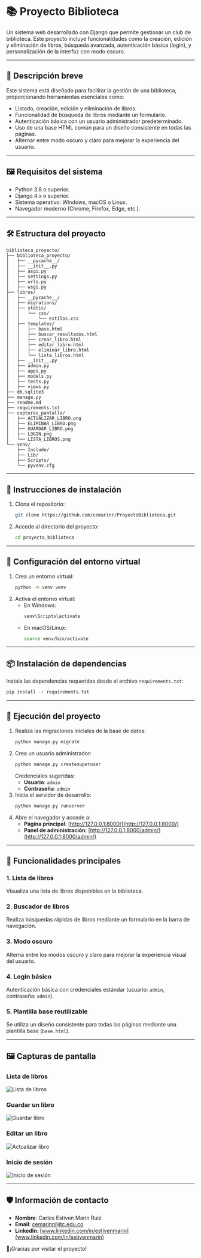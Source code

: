 # 📚 Proyecto Biblioteca

Un sistema web desarrollado con Django que permite gestionar un club de biblioteca. Este proyecto incluye funcionalidades como la creación, edición y eliminación de libros, búsqueda avanzada, autenticación básica (login), y personalización de la interfaz con modo oscuro.

---

## 📜 Descripción breve

Este sistema está diseñado para facilitar la gestión de una biblioteca, proporcionando herramientas esenciales como:
- Listado, creación, edición y eliminación de libros.
- Funcionalidad de búsqueda de libros mediante un formulario.
- Autenticación básica con un usuario administrador predeterminado.
- Uso de una base HTML común para un diseño consistente en todas las páginas.
- Alternar entre modo oscuro y claro para mejorar la experiencia del usuario.

---

## 🖼️ Requisitos del sistema

- Python 3.8 o superior.
- Django 4.x o superior.
- Sistema operativo: Windows, macOS o Linux.
- Navegador moderno (Chrome, Firefox, Edge, etc.).

---

## 🛠️ Estructura del proyecto

```
biblioteca_proyecto/
├── biblioteca_proyecto/
│   ├── __pycache__/
│   ├── __init__.py
│   ├── asgi.py
│   ├── settings.py
│   ├── urls.py
│   ├── wsgi.py
├── libros/
│   ├── __pycache__/
│   ├── migrations/
│   ├── static/
│   │   └── css/
│   │       └── estilos.css
│   ├── templates/
│   │   ├── base.html
│   │   ├── buscar_resultados.html
│   │   ├── crear_libro.html
│   │   ├── editar_libro.html
│   │   ├── eliminar_libro.html
│   │   └── lista_libros.html
│   ├── __init__.py
│   ├── admin.py
│   ├── apps.py
│   ├── models.py
│   ├── tests.py
│   ├── views.py
├── db.sqlite3
├── manage.py
├── readme.md
├── requirements.txt
├── capturas_pantalla/
│   ├── ACTUALIZAR_LIBRO.png
│   ├── ELIMINAR_LIBRO.png
│   ├── GUARDAR_LIBRO.png
│   ├── LOGIN.png
│   └── LISTA_LIBROS.png
└── venv/
    ├── Include/
    ├── Lib/
    ├── Scripts/
    └── pyvenv.cfg
```

---

## 🔧 Instrucciones de instalación

1. Clona el repositorio:
   ```bash
   git clone https://github.com/cemarinr/ProyectoBiblioteca.git
   ```
2. Accede al directorio del proyecto:
   ```bash
   cd proyecto_biblioteca
   ```

---

## 🚧 Configuración del entorno virtual

1. Crea un entorno virtual:
   ```bash
   python -m venv venv
   ```
2. Activa el entorno virtual:
   - En Windows:
     ```bash
     venv\Scripts\activate
     ```
   - En macOS/Linux:
     ```bash
     source venv/bin/activate
     ```

---

## 📦 Instalación de dependencias

Instala las dependencias requeridas desde el archivo `requirements.txt`:
```bash
pip install -r requirements.txt
```

---

## 🚀 Ejecución del proyecto

1. Realiza las migraciones iniciales de la base de datos:
   ```bash
   python manage.py migrate
   ```
2. Crea un usuario administrador:
   ```bash
   python manage.py createsuperuser
   ```
   Credenciales sugeridas:
   - **Usuario**: `admin`
   - **Contraseña**: `admin`
3. Inicia el servidor de desarrollo:
   ```bash
   python manage.py runserver
   ```
4. Abre el navegador y accede a:
   - **Página principal**: [http://127.0.0.1:8000/](http://127.0.0.1:8000/)
   - **Panel de administración**: [http://127.0.0.1:8000/admin/](http://127.0.0.1:8000/admin/)

---

## 📘 Funcionalidades principales

### 1. **Lista de libros**
Visualiza una lista de libros disponibles en la biblioteca.

### 2. **Buscador de libros**
Realiza búsquedas rápidas de libros mediante un formulario en la barra de navegación.

### 3. **Modo oscuro**
Alterna entre los modos oscuro y claro para mejorar la experiencia visual del usuario.

### 4. **Login básico**
Autenticación básica con credenciales estándar (usuario: `admin`, contraseña: `admin`).

### 5. **Plantilla base reutilizable**
Se utiliza un diseño consistente para todas las páginas mediante una plantilla base (`base.html`).

---

## 🖼️ Capturas de pantalla

### Lista de libros
![Lista de libros](capturas_pantalla/LISTA_LIBROS.png)

### Guardar un libro
![Guardar libro](capturas_pantalla/GUARDAR_LIBRO.png)

### Editar un libro
![Actualizar libro](capturas_pantalla/ACTUALIZAR_LIBRO.png)

### Inicio de sesión
![Inicio de sesión](capturas_pantalla/LOGIN.png)

---

## 🛡️ Información de contacto

- **Nombre**: Carlos Estiven Marin Ruiz
- **Email**: cemarinr@itc.edu.co
- **LinkedIn**: [www.linkedin.com/in/estivenmarin](www.linkedin.com/in/estivenmarin)

👋¡Gracias por visitar el proyecto!
